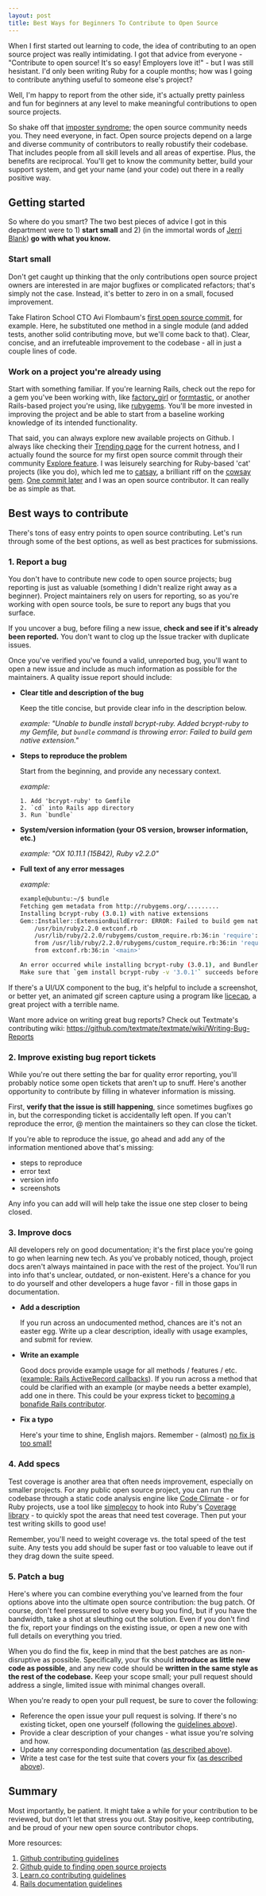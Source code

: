 ```yaml
---
layout: post
title: Best Ways for Beginners To Contribute to Open Source
---
```


When I first started out learning to code, the idea of contributing to an open source project was really intimidating. I got that advice from everyone - "Contribute to open source! It's so easy! Employers love it!" - but I was still hesistant. I'd only been writing Ruby for a couple months; how was I going to contribute anything useful to someone else's project?

Well, I'm happy to report from the other side, it's actually pretty painless and fun for beginners at any level to make meaningful contributions to open source projects.

So shake off that [imposter syndrome](http://www.codenewbie.org/podcast/impostor-syndrome); the open source community needs you. They need everyone, in fact. Open source projects depend on a large and diverse community of contributors to really robustify their codebase. That includes people from all skill levels and all areas of expertise. Plus, the benefits are reciprocal. You'll get to know the community better, build your support system, and get your name (and your code) out there in a really positive way.

## Getting started

So where do you smart? The two best pieces of advice I got in this department were to 1) **start small** and 2) (in the immortal words of [Jerri Blank](https://www.youtube.com/watch?v=0n3DP7ADqgI)) **go with what you know.**

### Start small

Don't get caught up thinking that the only contributions open source project owners are interested in are major bugfixes or complicated refactors; that's simply not the case. Instead, it's better to zero in on a small, focused improvement.

Take Flatiron School CTO Avi Flombaum's [first open source commit](https://github.com/technoweenie/permalink_fu/commit/106c900f690d352ff2105b88c9d12bf5fb9bc9d2), for example. Here, he substituted one method in a single module (and added tests, another solid contributing move, but we'll come back to that). Clear, concise, and an irrefuteable improvement to the codebase - all in just a couple lines of code.

### Work on a project you're already using

Start with something familiar. If you're learning Rails, check out the repo for a gem you've been working with, like [factory_girl](https://github.com/thoughtbot/factory_girl) or [formtastic](https://github.com/justinfrench/formtastic/), or another Rails-based project you're using, like [rubygems](http://guides.rubygems.org/contributing/). You'll be more invested in improving the project and be able to start from a baseline working knowledge of its intended functionality.

That said, you can always explore new available projects on Github. I always like checking their [Trending page](https://github.com/trending) for the current hotness, and I actually found the source for my first open source commit through their community [Explore feature](https://github.com/explore). I was leisurely searching for Ruby-based 'cat' projects (like you do), which led me to [catsay](https://github.com/audy/catsay), a brilliant riff on the [cowsay gem](https://github.com/johnnyt/cowsay). [One commit later](https://github.com/audy/catsay/commit/2049ebb3d550bd8836d726a1e4c0100b65c536dd) and I was an open source contributor. It can really be as simple as that.

## Best ways to contribute

There's tons of easy entry points to open source contributing. Let's run through some of the best options, as well as best practices for submissions.

### 1. Report a bug

You don't have to contribute new code to open source projects; bug reporting is just as valuable (something I didn't realize right away as a beginner). Project maintainers rely on users for reporting, so as you're working with open source tools, be sure to report any bugs that you surface.

If you uncover a bug, before filing a new issue, **check and see if it's already been reported.** You don't want to clog up the Issue tracker with duplicate issues.

Once you've verified you've found a valid, unreported bug, you'll want to open a new issue and include as much information as possible for the maintainers. A quality issue report should include:

- **Clear title and description of the bug**

    Keep the title concise, but provide clear info in the description below.

    _example: "Unable to bundle install bcrypt-ruby. Added bcrypt-ruby to my Gemfile, but `bundle` command is throwing error: Failed to build gem native extension."_

- **Steps to reproduce the problem**

    Start from the beginning, and provide any necessary context.

    _example:_  
    ```
    1. Add 'bcrypt-ruby' to Gemfile  
    2. `cd` into Rails app directory  
    3. Run `bundle`
    ```

- **System/version information (your OS version, browser information, etc.)**

    _example: "OX 10.11.1 (15B42), Ruby v2.2.0"_

- **Full text of any error messages**

    _example:_  
    ```bash
    example@ubuntu:~/$ bundle  
    Fetching gem metadata from http://rubygems.org/.........  
    Installing bcrypt-ruby (3.0.1) with native extensions  
    Gem::Installer::ExtensionBuildError: ERROR: Failed to build gem native extension.  
        /usr/bin/ruby2.2.0 extconf.rb  
        /usr/lib/ruby/2.2.0/rubygems/custom_require.rb:36:in 'require': cannot load such file -- mkmf (LoadError)  
        from /usr/lib/ruby/2.2.0/rubygems/custom_require.rb:36:in 'require'  
        from extconf.rb:36:in '<main>'  

    An error occurred while installing bcrypt-ruby (3.0.1), and Bundler cannot continue.  
    Make sure that `gem install bcrypt-ruby -v '3.0.1'` succeeds before bundling.
    ```

If there's a UI/UX component to the bug, it's helpful to include a screenshot, or better yet, an animated gif screen capture using a program like [licecap](https://github.com/lepht/licecap), a great project with a terrible name.

Want more advice on writing great bug reports? Check out Textmate's contributing wiki: https://github.com/textmate/textmate/wiki/Writing-Bug-Reports

### 2. Improve existing bug report tickets

While you're out there setting the bar for quality error reporting, you'll probably notice some open tickets that aren't up to snuff. Here's another opportunity to contribute by filling in whatever information is missing.

First, **verify that the issue is still happening**, since sometimes bugfixes go in, but the corresponding ticket is accidentally left open. If you can't reproduce the error, @ mention the maintainers so they can close the ticket.

If you're able to reproduce the issue, go ahead and add any of the information mentioned above that's missing:

- steps to reproduce
- error text
- version info
- screenshots

Any info you can add will will help take the issue one step closer to being closed.

### 3. Improve docs

All developers rely on good documentation; it's the first place you're going to go when learning new tech. As you've probably noticed, though, project docs aren't always maintained in pace with the rest of the project. You'll run into info that's unclear, outdated, or non-existent. Here's a chance for you to do yourself and other developers a huge favor - fill in those gaps in documentation.

- **Add a description**

    If you run across an undocumented method, chances are it's not an easter egg. Write up a clear description, ideally with usage examples, and submit for review.

- **Write an example**

    Good docs provide example usage for all methods / features / etc. ([example: Rails ActiveRecord callbacks](http://api.rubyonrails.org/classes/ActiveRecord/Callbacks.html)). If you run across a method that could be clarified with an example (or maybe needs a better example), add one in there. This could be your express ticket to [becoming a bonafide Rails contributor](https://github.com/rails/rails/pull/22119).

- **Fix a typo**

    Here's your time to shine, English majors. Remember - (almost) [no fix is too small!](https://github.com/rails/rails/pull/21728)

### 4. Add specs

Test coverage is another area that often needs improvement, especially on smaller projects. For any public open source project, you can run the codebase through a static code analysis engine like [Code Climate](https://codeclimate.com) - or for Ruby projects, use a tool like [simplecov](https://github.com/colszowka/simplecov) to hook into Ruby's [Coverage library](http://ruby-doc.org/stdlib-2.1.0/libdoc/coverage/rdoc/Coverage.html) - to quickly spot the areas that need test coverage. Then put your test writing skills to good use!

Remember, you'll need to weight coverage vs. the total speed of the test suite. Any tests you add should be super fast or too valuable to leave out if they drag down the suite speed.

### 5. Patch a bug

Here's where you can combine everything you've learned from the four options above into the ultimate open source contribution: the bug patch. Of course, don't feel pressured to solve every bug you find, but if you have the bandwidth, take a shot at sleuthing out the solution. Even if you don't find the fix, report your findings on the existing issue, or open a new one with full details on everything you tried.

When you do find the fix, keep in mind that the best patches are as non-disruptive as possible. Specifically, your fix should **introduce as little new code as possible**, and any new code should be **written in the same style as the rest of the codebase.**  Keep your scope small; your pull request should address a single, limited issue with minimal changes overall.

When you're ready to open your pull request, be sure to cover the following:

- Reference the open issue your pull request is solving. If there's no existing ticket, open one yourself (following the [guidelines above](#1-report-a-bug)).
- Provide a clear description of your changes - what issue you're solving and how.
- Update any corresponding documentation ([as described above](#3-improve-docs)).
- Write a test case for the test suite that covers your fix ([as described above](#4-add-specs)).

## Summary

Most importantly, be patient. It might take a while for your contribution to be reviewed, but don't let that stress you out. Stay positive, keep contributing, and be proud of your new open source contributor chops.

More resources:  
1. [Github contributing guidelines](https://guides.github.com/activities/contributing-to-open-source/)  
2. [Github guide to finding open source projects](https://help.github.com/articles/where-can-i-find-open-source-projects-to-work-on/)  
3. [Learn.co contributing guidelines](https://github.com/learn-co-curriculum/hello-world-ruby/blob/master/CONTRIBUTING.md)  
4. [Rails documentation guidelines](http://guides.rubyonrails.org/api_documentation_guidelines.html)
